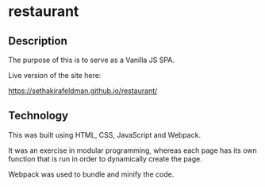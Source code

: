 # restaurant


## Description
The purpose of this is to serve as a Vanilla JS SPA.

Live version of the site here:

https://sethakirafeldman.github.io/restaurant/

## Technology

This was built using HTML, CSS, JavaScript and Webpack.

It was an exercise in modular programming, whereas each page has its own function that is run in order to dynamically create the page.

Webpack was used to bundle and minify the code. 